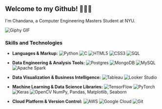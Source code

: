 ## Welcome to my Github! 🌱🍄🌿


I'm Chandana, a Computer Engineering Masters Student at NYU. 


![Giphy GIF](https://media.giphy.com/media/13HBDT4QSTpveU/giphy.gif)

### Skills and Technologies

- **Languages & Markup:** 
  ![Python](https://img.shields.io/badge/-Python-3776AB?style=flat-square&logo=python&logoColor=white)
  ![C](https://img.shields.io/badge/-C-A8B9CC?style=flat-square&logo=c&logoColor=white)
  ![HTML5](https://img.shields.io/badge/-HTML5-E34F26?style=flat-square&logo=html5&logoColor=white)
  ![CSS3](https://img.shields.io/badge/-CSS3-1572B6?style=flat-square&logo=css3&logoColor=white)
  ![SQL](https://img.shields.io/badge/-SQL-4479A1?style=flat-square&logo=mysql&logoColor=white)

- **Data Engineering & Analysis Tools:** 
  ![Postgres](https://img.shields.io/badge/-Postgres-316192?style=flat-square&logo=postgresql&logoColor=white)
  ![MongoDB](https://img.shields.io/badge/-MongoDB-47A248?style=flat-square&logo=mongodb&logoColor=white)
  ![MySQL](https://img.shields.io/badge/-MySQL-4479A1?style=flat-square&logo=mysql&logoColor=white)
  ![Apache Spark](https://img.shields.io/badge/-Apache%20Spark-E25A1C?style=flat-square&logo=apachespark&logoColor=white)

- **Data Visualization & Business Intelligence:** 
  ![Tableau](https://img.shields.io/badge/-Tableau-E97627?style=flat-square&logo=tableau&logoColor=white)
  ![Looker Studio](https://img.shields.io/badge/-Looker%20Studio-4285F4?style=flat-square&logo=Google&logoColor=white)

- **Machine Learning & Data Science Libraries:** 
  ![TensorFlow](https://img.shields.io/badge/-TensorFlow-FF6F00?style=flat-square&logo=tensorflow&logoColor=white)
  ![PyTorch](https://img.shields.io/badge/-PyTorch-EE4C2C?style=flat-square&logo=pytorch&logoColor=white)
  ![Keras](https://img.shields.io/badge/-Keras-D00000?style=flat-square&logo=keras&logoColor=white)
  ![OpenCV](https://img.shields.io/badge/-OpenCV-5C3EE8?style=flat-square&logo=opencv&logoColor=white)
  NumPy, Pandas, Matplotlib, Seaborn

- **Cloud Platform & Version Control:** 
  ![AWS](https://img.shields.io/badge/-AWS-232F3E?style=flat-square&logo=amazonaws&logoColor=white)
  ![Google Cloud](https://img.shields.io/badge/-Google%20Cloud%20Platform-4285F4?style=flat-square&logo=googlecloud&logoColor=white)
  ![Git](https://img.shields.io/badge/-Git-F05032?style=flat-square&logo=git&logoColor=white)


